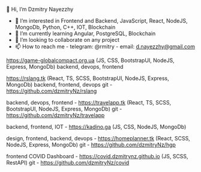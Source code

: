 
👋 Hi, I’m Dzmitry Nayezzhy

- 👀 I’m interested in Frontend and Backend, JavaScript, React, NodeJS, MongoDb, Python, C++, IOT, Blockchain
- 🌱 I’m currently learning Angular, PostgreSQL, Blockchain
- 💞️ I’m looking to collaborate on any project
- 📫 How to reach me - telegram: @rmitry
                      - email: d.nayezzhy@gmail.com

https://game-globalcompact.org.ua
    (JS, CSS, BootstrapUI, NodeJS, Express, MongoDb)
    backend, devops, frontend

https://rslang.tk
    (React, TS, SCSS, BootstrapUI, NodeJS, Express, MongoDb)
    backend, frontend, devops
    git - https://github.com/dzmitryNz/rslang
    
backend, devops, frontend - https://travelapp.tk (React, TS, SCSS, BootstrapUI, NodeJS, Express, MongoDb) git - https://github.com/dzmitryNz/travelapp

backend, frontend, IOT - https://kadino.ga (JS, CSS, NodeJS, MongoDb)

design, frontend, backend, devops - https://homeplanner.tk (React, SCSS, NodeJS, Express, MongoDb) git - https://github.com/dzmitryNz/hgp

frontend  COVID Dashboard - https://covid.dzmitrynz.github.io (JS, SCSS, RestAPI) git - https://github.com/dzmitryNz/covid
